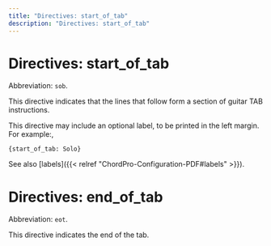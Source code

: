 ```yaml
---
title: "Directives: start_of_tab"
description: "Directives: start_of_tab"
---
```


# Directives: start_of_tab

Abbreviation: `sob`.

This directive indicates that the lines that follow form a section of guitar TAB instructions.

This directive may include an optional label, to be printed in the
left margin. For example:,

    {start_of_tab: Solo}

See also [labels]({{< relref "ChordPro-Configuration-PDF#labels" >}}).

# Directives: end_of_tab

Abbreviation: `eot`.

This directive indicates the end of the tab.
